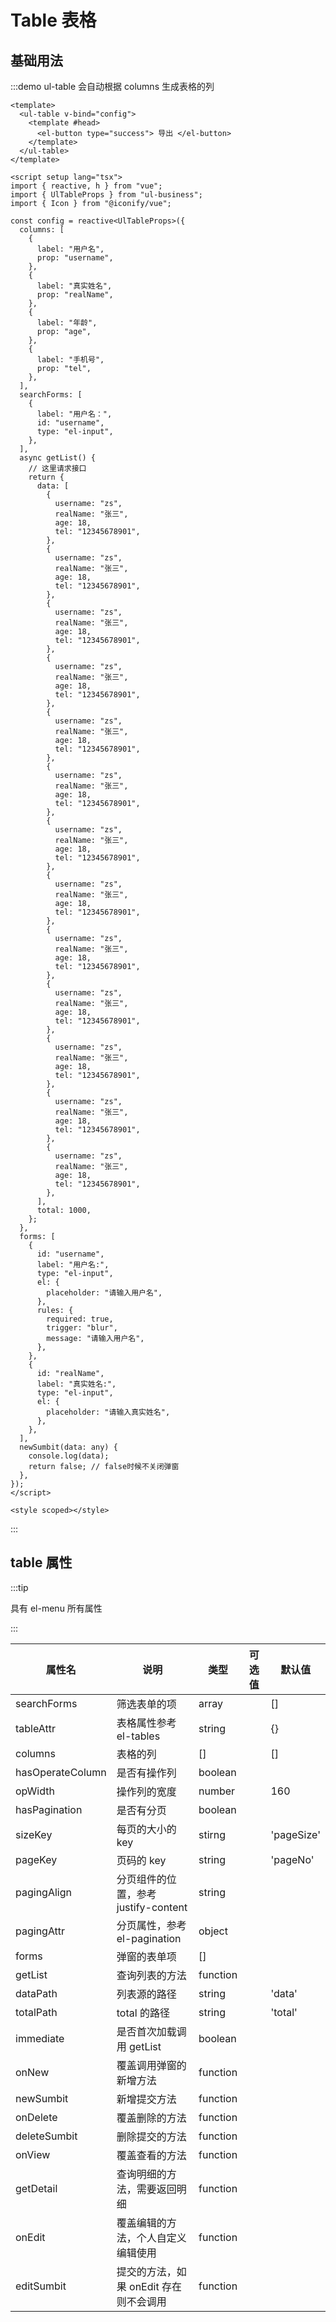 # Table 表格

## 基础用法

:::demo ul-table 会自动根据 columns 生成表格的列

```vue
<template>
  <ul-table v-bind="config">
    <template #head>
      <el-button type="success"> 导出 </el-button>
    </template>
  </ul-table>
</template>

<script setup lang="tsx">
import { reactive, h } from "vue";
import { UlTableProps } from "ul-business";
import { Icon } from "@iconify/vue";

const config = reactive<UlTableProps>({
  columns: [
    {
      label: "用户名",
      prop: "username",
    },
    {
      label: "真实姓名",
      prop: "realName",
    },
    {
      label: "年龄",
      prop: "age",
    },
    {
      label: "手机号",
      prop: "tel",
    },
  ],
  searchForms: [
    {
      label: "用户名：",
      id: "username",
      type: "el-input",
    },
  ],
  async getList() {
    // 这里请求接口
    return {
      data: [
        {
          username: "zs",
          realName: "张三",
          age: 18,
          tel: "12345678901",
        },
        {
          username: "zs",
          realName: "张三",
          age: 18,
          tel: "12345678901",
        },
        {
          username: "zs",
          realName: "张三",
          age: 18,
          tel: "12345678901",
        },
        {
          username: "zs",
          realName: "张三",
          age: 18,
          tel: "12345678901",
        },
        {
          username: "zs",
          realName: "张三",
          age: 18,
          tel: "12345678901",
        },
        {
          username: "zs",
          realName: "张三",
          age: 18,
          tel: "12345678901",
        },
        {
          username: "zs",
          realName: "张三",
          age: 18,
          tel: "12345678901",
        },
        {
          username: "zs",
          realName: "张三",
          age: 18,
          tel: "12345678901",
        },
        {
          username: "zs",
          realName: "张三",
          age: 18,
          tel: "12345678901",
        },
        {
          username: "zs",
          realName: "张三",
          age: 18,
          tel: "12345678901",
        },
        {
          username: "zs",
          realName: "张三",
          age: 18,
          tel: "12345678901",
        },
        {
          username: "zs",
          realName: "张三",
          age: 18,
          tel: "12345678901",
        },
        {
          username: "zs",
          realName: "张三",
          age: 18,
          tel: "12345678901",
        },
      ],
      total: 1000,
    };
  },
  forms: [
    {
      id: "username",
      label: "用户名:",
      type: "el-input",
      el: {
        placeholder: "请输入用户名",
      },
      rules: {
        required: true,
        trigger: "blur",
        message: "请输入用户名",
      },
    },
    {
      id: "realName",
      label: "真实姓名:",
      type: "el-input",
      el: {
        placeholder: "请输入真实姓名",
      },
    },
  ],
  newSumbit(data: any) {
    console.log(data);
    return false; // false时候不关闭弹窗
  },
});
</script>

<style scoped></style>
```

:::

## table 属性

:::tip

具有 el-menu 所有属性

:::

| 属性名           | 说明                                   | 类型     | 可选值 | 默认值     |
| ---------------- | -------------------------------------- | -------- | ------ | ---------- |
| searchForms      | 筛选表单的项                           | array    |        | []         |
| tableAttr        | 表格属性参考 el-tables                 | string   |        | {}         |
| columns          | 表格的列                               | []       |        | []         |
| hasOperateColumn | 是否有操作列                           | boolean  |        |            |
| opWidth          | 操作列的宽度                           | number   |        | 160        |
| hasPagination    | 是否有分页                             | boolean  |        |            |
| sizeKey          | 每页的大小的 key                       | stirng   |        | 'pageSize' |
| pageKey          | 页码的 key                             | string   |        | 'pageNo'   |
| pagingAlign      | 分页组件的位置，参考 justify-content   | string   |        |            |
| pagingAttr       | 分页属性，参考 el-pagination           | object   |        |            |
| forms            | 弹窗的表单项                           | []       |        |            |
| getList          | 查询列表的方法                         | function |        |            |
| dataPath         | 列表源的路径                           | string   |        | 'data'     |
| totalPath        | total 的路径                           | string   |        | 'total'    |
| immediate        | 是否首次加载调用 getList               | boolean  |        |            |
| onNew            | 覆盖调用弹窗的新增方法                 | function |        |            |
| newSumbit        | 新增提交方法                           | function |        |            |
| onDelete         | 覆盖删除的方法                         | function |        |            |
| deleteSumbit     | 删除提交的方法                         | function |        |            |
| onView           | 覆盖查看的方法                         | function |        |            |
| getDetail        | 查询明细的方法，需要返回明细           | function |        |            |
| onEdit           | 覆盖编辑的方法，个人自定义编辑使用     | function |        |            |
| editSumbit       | 提交的方法，如果 onEdit 存在则不会调用 | function |        |            |
